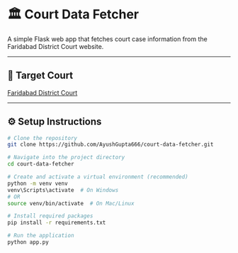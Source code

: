 # 🏛️ Court Data Fetcher

A simple Flask web app that fetches court case information from the Faridabad District Court website.

---

## 📍 Target Court

[Faridabad District Court](https://districts.ecourts.gov.in/faridabad)

---

## ⚙️ Setup Instructions

```bash
# Clone the repository
git clone https://github.com/AyushGupta666/court-data-fetcher.git

# Navigate into the project directory
cd court-data-fetcher

# Create and activate a virtual environment (recommended)
python -m venv venv
venv\Scripts\activate  # On Windows
# OR
source venv/bin/activate  # On Mac/Linux

# Install required packages
pip install -r requirements.txt

# Run the application
python app.py
